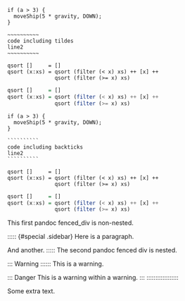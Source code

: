 ~~~~~~~
if (a > 3) {
  moveShip(5 * gravity, DOWN);
}
~~~~~~~

~~~~~~~~~~~~~~~~
~~~~~~~~~~
code including tildes
line2
~~~~~~~~~~
~~~~~~~~~~~~~~~~

~~~~ {#mycode .haskell .numberLines startFrom="100"}
qsort []     = []
qsort (x:xs) = qsort (filter (< x) xs) ++ [x] ++
               qsort (filter (>= x) xs)
~~~~~~~~~~~~~~~~~~~~~~~~~~~~~~~~~~~~~~~~~~~~~~~~~

~~~haskell
qsort []     = []
qsort (x:xs) = qsort (filter (< x) xs) ++ [x] ++
               qsort (filter (>= x) xs)
~~~

```````
if (a > 3) {
  moveShip(5 * gravity, DOWN);
}
```````

````````````````
``````````
code including backticks
line2
``````````
````````````````

```` {#mycode .haskell .numberLines startFrom="100"}
qsort []     = []
qsort (x:xs) = qsort (filter (< x) xs) ++ [x] ++
               qsort (filter (>= x) xs)
`````````````````````````````````````````````````

```haskell
qsort []     = []
qsort (x:xs) = qsort (filter (< x) xs) ++ [x] ++
               qsort (filter (>= x) xs)
```

This first pandoc fenced_div is non-nested.

::::: {#special .sidebar}
Here is a paragraph.

And another.
:::::
The second pandoc fenced div is nested.

::: Warning ::::::
This is a warning.

::: Danger
This is a warning within a warning.
:::
::::::::::::::::::

Some extra text.
